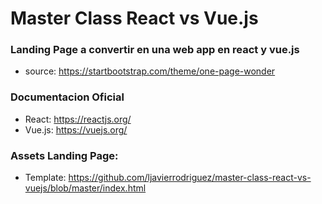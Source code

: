 # Master Class React vs Vue.js

### Landing Page a convertir en una web app en react y vue.js

- source: https://startbootstrap.com/theme/one-page-wonder 

### Documentacion Oficial

- React: https://reactjs.org/
- Vue.js: https://vuejs.org/

### Assets Landing Page:

- Template: https://github.com/ljavierrodriguez/master-class-react-vs-vuejs/blob/master/index.html
